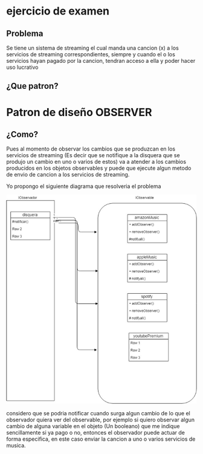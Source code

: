 # ejercicio de examen
## Problema
Se tiene un sistema de streaming el cual manda una cancion (x) a los servicios de streaming correspondientes, siempre y cuando el o los servicios hayan pagado por la cancion, tendran acceso a ella y poder hacer uso lucrativo

## ¿Que patron?

# Patron de diseño OBSERVER
## ¿Como?
Pues al momento de observar los cambios que se produzcan en los servicios de streaming (Es decir que se notifique a la disquera que se produjo un cambio en uno o varios de estos) va a atender a los cambios producidos en los objetos observables y puede que ejecute algun metodo de envio de cancion a los servicios de streaming.

Yo propongo el siguiente diagrama que resolveria el problema

![Esquema](https://github.com/jayyei/Segundo-Exame/blob/master/Untitled%20Diagram%20(3).jpg)

considero que se podria notificar cuando surga algun cambio de lo que el observador quiera ver del observable, por ejemplo si quiero observar algun cambio de alguna variable en el objeto (Un booleano) que me indique sencillamente si ya pago o no, entonces el observador puede actuar de forma especifica, en este caso enviar la cancion a uno o varios servicios de musica.